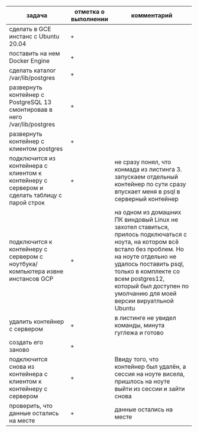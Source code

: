 | задача                                                       | отметка о выполнении | комментарий                                                  |
| ------------------------------------------------------------ | -------------------- | ------------------------------------------------------------ |
| сделать в GCE инстанс с Ubuntu 20.04                         | +                    |                                                              |
| поставить на нем Docker Engine                               | +                    |                                                              |
| сделать каталог /var/lib/postgres                            | +                    |                                                              |
| развернуть контейнер с PostgreSQL 13 смонтировав в него /var/lib/postgres | +                    |                                                              |
| развернуть контейнер с клиентом postgres                     | +                    |                                                              |
| подключится из контейнера с клиентом к контейнеру с сервером и сделать таблицу с парой строк | +                    | не сразу понял, что конмада из листинга 3. запускаем отдельный контейнер по сути сразу впускает меня в psql в серверный контейнер |
| подключится к контейнеру с сервером с ноутбука/компьютера извне инстансов GCP | +                    | на одном из домашних ПК виндовый Linux не захотел ставиться, прилось подключаться с ноута, на котором всё встало без проблем. Но на ноуте отдельно не удалось поставить psql, только в комплекте со всем postgres12, который был доступен по умолчанию для моей версии вируатльной Ubuntu |
| удалить контейнер с сервером                                 | +                    | в листинге не увидел команды, минута гуглежа и готово        |
| создать его заново                                           | +                    |                                                              |
| подключится снова из контейнера с клиентом к контейнеру с сервером | +                    | Ввиду того, что контейнер был удалён, а сессия на ноуте висела, пришлось на ноуте выйти из сессии и зайти снова |
| проверить, что данные остались на месте                      | +                    | данные остались на месте                                     |
